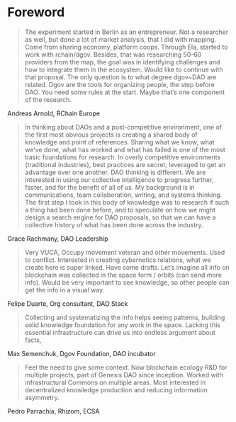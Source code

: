 # Foreword

> The experiment started in Berlin as an entrepreneur. Not a researcher as well, but done a lot of market analysis, that I did with mapping. Come from sharing economy, platform coops. Through Ela, started to work with rchain/dgov. Besides, that was researching 50-60 providers from the map, the goal was in identifying challenges and how to integrate them in the ecosystem. Would like to continue with that proposal. The only question is to what degree dgov~DAO are related. Dgov are the tools for organizing people, the step before DAO. You need some rules at the start. Maybe that’s one component of the research.

Andreas Arnold, RChain Europe

> In thinking about DAOs and a post-competitive environment, one of the first most obvious projects is creating a shared body of knowledge and point of references. Sharing what we know, what we’ve done, what has worked and what has failed is one of the most basic foundations for research. In overly competitive environments \(traditional industries\), best practices are secret, leveraged to get an advantage over one another. DAO thinking is different. We are interested in using our collective intelligence to progress further, faster, and for the benefit of all of us. My background is in communications, team collaboration, writing, and systems thinking. The first step I took in this body of knowledge was to research if such a thing had been done before, and to speculate on how we might design a search engine for DAO proposals, so that we can have a collective history of what has been done across the industry.

Grace Rachmany, DAO Leadership

> Very VUCA, Occupy movement veteran and other movements. Used to conflict. Interested in creating cybernetics relations, what we create here is super linked. Have some drafts. Let’s imagine all info on blockchain was collected in the space form / orbits \(can send more info\). Would be very important to see knowledge, so other people can get the info in a visual way.

Felipe Duarte, Org consultant, DAO Stack

> Collecting and systematizing the info helps seeing patterns, building solid knowledge foundation for any work in the space. Lacking this essential infrastructure can drive us into endless argument about facts,

Max Semenchuk, Dgov Foundation, DAO incubator

> Feel the need to give some context. Now blockchain ecology R&D for multiple projects, part of Genesis DAO since inception. Worked with infrastructural Commons on multiple areas. Most interested in decentralized knowledge production and reducing information asymmetry.

Pedro Parrachia, Rhizom, ECSA

